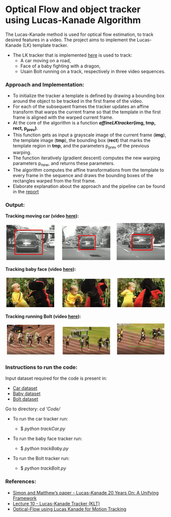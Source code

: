 # Optical Flow and object tracker using Lucas-Kanade Algorithm

The Lucas-Kanade method is used for optical flow estimation, to track desired features in a video.
The project aims to implement the Lucas-Kanade (LK) template tracker.
- The LK tracker that is implemented [here](./Code/lucaskanade.py) is used to track:
    - A car moving on a road,
    - Face of a baby fighting with a dragon,
    - Usain Bolt running on a track, respectively in three video sequences.

### Approach and Implementation:
- To initialize the tracker a template is defined by drawing a bounding box around the object to be tracked in the first frame of the video. 
- For each of the subsequent frames the tracker updates an affine transform that warps the current frame so that the template in the first frame is aligned with the warped
current frame.
- At the core of the algorithm is a function **_affineLKtracker_(img, tmp, rect, p<sub>prev</sub>)**.
- This function gets as input a grayscale image of the current frame (**img**), the template image
(**tmp**), the bounding box (**rect**) that marks the template region in **tmp**, and the parameters p<sub>prev</sub> of the previous warping.
- The function iteratively (gradient descent) computes the new warping parameters p<sub>new</sub>, and returns these
parameters.
- The algorithm computes the affine transformations from the template to every frame in the sequence and draws the bounding boxes of the rectangles warped from the first frame.
- Elaborate explanation about the approach and the pipeline can be found in the [report](.Report.pdf)

### Output:

**Tracking moving car (video [here](https://drive.google.com/file/d/1UAPNs9cprUpfJuVWVzzGFTA9Ix17ecIG/view?usp=sharing)):**

![alt text](./output/track_car.PNG?raw=true "Tracking moving car")


**Tracking baby face (video [here](https://drive.google.com/file/d/1sC5zJaDpZaEOKO5GB0fOIiAbLdJbqW6I/view?usp=sharing)):**

![alt text](./output/track_baby.PNG?raw=true "Tracking baby face")


**Tracking running Bolt (video [here](https://drive.google.com/file/d/1RU3QxBeAduXsoll0UXBcejsySumBOgBT/view?usp=sharing)):**

![alt text](./output/track_bolt.PNG?raw=true "Tracking running Bolt")



### Instructions to run the code:

Input dataset required for the code is present in:
- [Car dataset](./Code/Car/img)
- [Baby dataset](./Code/DragonBaby/img)
- [Bolt dataset](./Code/Bolt/img)

Go to directory:  _cd 'Code/_
- To run the car tracker run: 
    - $ _python trackCar.py_ 

- To run the baby face tracker run: 
    - $ _python trackBaby.py_

- To run the Bolt tracker run: 
    - $ _python trackBolt.py_ 



### References:
- [Simon and Matthew’s paper - Lucas-Kanade 20 Years On: A Unifying Framework](https://www.ri.cmu.edu/pub_files/pub3/baker_simon_2002_3/baker_simon_2002_3.pdf)
- [Lecture 10 - Lucas-Kanade Tracker (KLT)](https://www.youtube.com/watch?v=tzO245uWQxA)
- [Optical-Flow using Lucas Kanade for Motion Tracking](https://www.youtube.com/watch?v=1r8E9uAcn4E)
